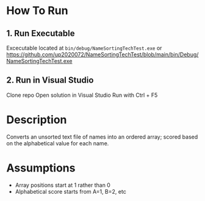 # How To Run
## 1. Run Executable
Excecutable located at `bin/debug/NameSortingTechTest.exe` or https://github.com/up2020072/NameSortingTechTest/blob/main/bin/Debug/NameSortingTechTest.exe

## 2. Run in Visual Studio
Clone repo 
Open solution in Visual Studio
Run with Ctrl + F5

# Description
Converts an unsorted text file of names into an ordered array; scored based on the alphabetical value for each name.

# Assumptions
* Array positions start at 1 rather than 0
* Alphabetical score starts from A=1, B=2, etc
